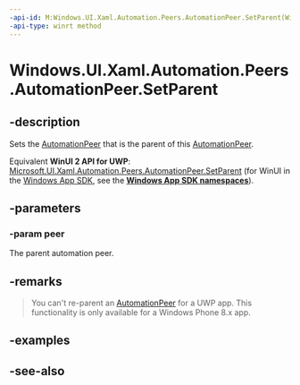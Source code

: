 ```yaml
---
-api-id: M:Windows.UI.Xaml.Automation.Peers.AutomationPeer.SetParent(Windows.UI.Xaml.Automation.Peers.AutomationPeer)
-api-type: winrt method
---
```


<!-- Method syntax
public void SetParent(Windows.UI.Xaml.Automation.Peers.AutomationPeer peer)
-->

# Windows.UI.Xaml.Automation.Peers.AutomationPeer.SetParent

## -description
Sets the [AutomationPeer](automationpeer.md) that is the parent of this [AutomationPeer](automationpeer.md).

Equivalent **WinUI 2 API for UWP**: [Microsoft.UI.Xaml.Automation.Peers.AutomationPeer.SetParent](/windows/winui/api/microsoft.ui.xaml.automation.peers.automationpeer.setparent) (for WinUI in the [Windows App SDK](/windows/apps/windows-app-sdk/), see the **[Windows App SDK namespaces](/windows/windows-app-sdk/api/winrt/)**).

## -parameters
### -param peer
The parent automation peer.

## -remarks
> You can't re-parent an [AutomationPeer](automationpeer.md) for a UWP app. This functionality is only available for a Windows Phone 8.x app.

## -examples

## -see-also
